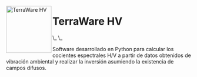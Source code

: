 <img src="https://github.com/sainosmichelle/TerraWare-HV/blob/master/Logos/LogoE.png"
  align="left"
  width="123"
  height="128"
  alt="TerraWare HV">

<h1> TerraWare HV </h1>
\_
\_
<p>Software desarrollado en Python para calcular los cocientes espectrales H/V a partir de datos obtenidos de vibración ambiental y realizar la inversión asumiendo la existencia de campos difusos.</p>  
